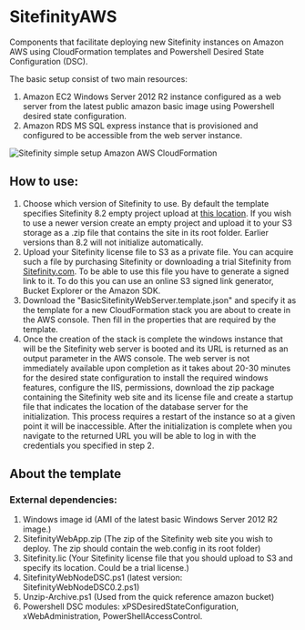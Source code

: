 # SitefinityAWS
Components that facilitate deploying new Sitefinity instances on Amazon AWS using CloudFormation templates and Powershell Desired State Configuration (DSC).

The basic setup consist of two main resources:
  1. Amazon EC2 Windows Server 2012 R2 instance configured as a web server from the latest public amazon basic image using Powershell desired state configuration.
  2. Amazon RDS MS SQL express instance that is provisioned and configured to be accessible from the web server instance.

![Sitefinity simple setup Amazon AWS CloudFormation](http://d10fqi5lwwlsdr.cloudfront.net/sitefinityImages/default-source/default-album/basic-sitefinity-webapp-aws-crop-resize.png?sfvrsn=0)

## How to use:

  1. Choose which version of Sitefinity to use. By default the template specifies Sitefinity 8.2 empty project upload at [this location](https://s3.eu-central-1.amazonaws.com/telerik-sitefinity/amazon-cloud-formation/sitefinity-web-app/10.0.6400.0/SitefinityWebApp.zip). If you wish to use a newer version create an empty project and upload it to your S3 storage as a .zip file that contains the site in its root folder. Earlier versions than 8.2 will not initialize automatically.
  2. Upload your Sitefinity license file to S3 as a private file. You can acquire such a file by purchasing Sitefinity or downloading a trial Sitefinity from [Sitefinity.com](http://sitefinity.com). To be able to use this file you have to generate a signed link to it. To do this you can use an online S3 signed link generator, Bucket Explorer or the Amazon SDK.
  2. Download the "BasicSitefinityWebServer.template.json" and specify it as the template for a new CloudFormation stack you are about to create in the AWS console. Then fill in the properties that are required by the template.
  4. Once the creation of the stack is complete the windows instance that will be the Sitefinity web server is booted and its URL is returned as an output parameter in the AWS console. The web server is not immediately available upon completion as it takes about 20-30 minutes for the desired state configuration to install the required windows features, configure the IIS, permissions, download the zip package containing the Sitefinity web site and its license file and create a startup file that indicates the location of the database server for the initialization. This process requires a restart of the instance so at a given point it will be inaccessible. After the initialization is complete when you navigate to the returned URL you will be able to log in with the credentials you specified in step 2.

## About the template

### External dependencies:
  1. Windows image id (AMI of the latest basic Windows Server 2012 R2 image.)
  2. SitefinityWebApp.zip (The zip of the Sitefinity web site you wish to deploy. The zip should contain the web.config in its root folder)
  3. Sitefinity.lic (Your Sitefinity license file that you should upload to S3 and specify its location. Could be a trial license.)
  4. SitefinityWebNodeDSC.ps1 (latest version: SitefinityWebNodeDSC0.2.ps1)
  5. Unzip-Archive.ps1 (Used from the quick reference amazon bucket)
  6. Powershell DSC modules: xPSDesiredStateConfiguration, xWebAdministration, PowerShellAccessControl.
  

